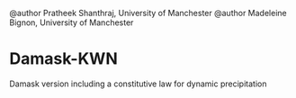 @author Pratheek Shanthraj, University of Manchester
@author Madeleine Bignon, University of Manchester


# Damask-KWN
Damask version including a constitutive law for dynamic precipitation 
